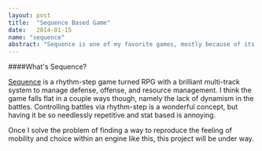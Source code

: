 ```yaml
---
layout: post
title:  "Sequence Based Game"
date:   2014-01-15
name: "sequence"
abstract: "Sequence is one of my favorite games, mostly because of its incredible difficulty potential."
---
```


####What's Sequence?

[Sequence](http://store.steampowered.com/app/200910/) is a rhythm-step game turned RPG with a brilliant multi-track system to manage defense, offense, and resource management. I think the game falls flat in a couple ways though, namely the lack of dynamism in the battles. Controlling battles via rhythm-step is a wonderful concept, but having it be so needlessly repetitive and stat based is annoying.

Once I solve the problem of finding a way to reproduce the feeling of mobility and choice within an engine like this, this project will be under way.